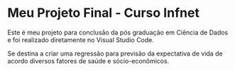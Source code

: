 # Meu Projeto Final - Curso Infnet
Este é meu projeto para conclusão da pós graduação em Ciência de Dados e foi realizado diretamente no Visual Studio Code.

Se destina a criar uma regressão para previsão da expectativa de vida de acordo diversos fatores de saúde e           sócio-econômicos.